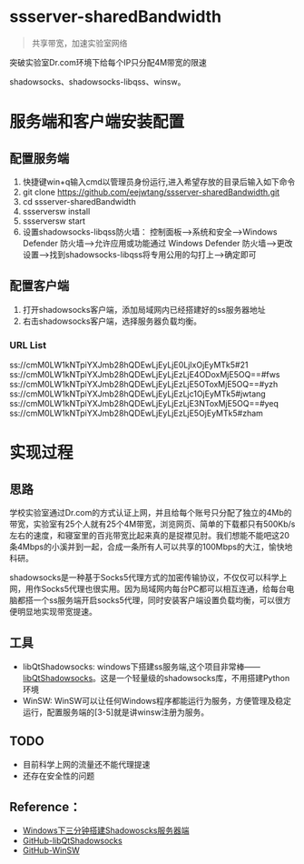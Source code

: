 # ssserver-sharedBandwidth

> 共享带宽，加速实验室网络

突破实验室Dr.com环境下给每个IP只分配4M带宽的限速

shadowsocks、shadowsocks-libqss、winsw。

# 服务端和客户端安装配置

## 配置服务端
1. 快捷键win+q输入cmd以管理员身份运行,进入希望存放的目录后输入如下命令
2. git clone https://github.com/eejwtang/ssserver-sharedBandwidth.git
3. cd ssserver-sharedBandwidth
4. ssserversw install 
5. ssserversw start
6. 设置shadowsocks-libqss防火墙：
	控制面板-->系统和安全-->Windows Defender 防火墙-->允许应用或功能通过 Windows Defender 防火墙-->更改设置-->找到shadowsocks-libqss将专用公用的勾打上-->确定即可

## 配置客户端

1. 打开shadowsocks客户端，添加局域网内已经搭建好的ss服务器地址
2. 右击shadowsocks客户端，选择服务器负载均衡。

### URL List
ss://cmM0LW1kNTpiYXJmb28hQDEwLjEyLjE0LjIxOjEyMTk5#21
ss://cmM0LW1kNTpiYXJmb28hQDEwLjEyLjEzLjE4ODoxMjE5OQ==#fws
ss://cmM0LW1kNTpiYXJmb28hQDEwLjEyLjEzLjE5OToxMjE5OQ==#yzh
ss://cmM0LW1kNTpiYXJmb28hQDEwLjEyLjEzLjc1OjEyMTk5#jwtang
ss://cmM0LW1kNTpiYXJmb28hQDEwLjEyLjEzLjE3NToxMjE5OQ==#yeq
ss://cmM0LW1kNTpiYXJmb28hQDEwLjEyLjEzLjE5OjEyMTk5#zham

# 实现过程

## 思路
学校实验室通过Dr.com的方式认证上网，并且给每个账号只分配了独立的4Mb的带宽，实验室有25个人就有25个4M带宽，浏览网页、简单的下载都只有500Kb/s左右的速度，和寝室里的百兆带宽比起来真的是捉襟见肘。我们想能不能吧这20条4Mbps的小溪并到一起，合成一条所有人可以共享的100Mbps的大江，愉快地科研。

shadowsocks是一种基于Socks5代理方式的加密传输协议，不仅仅可以科学上网，用作Socks5代理也很实用。因为局域网内每台PC都可以相互连通，给每台电脑都搭一个ss服务端开启socks5代理，同时安装客户端设置负载均衡，可以很方便明显地实现带宽提速。

## 工具
- libQtShadowsocks:
	windows下搭建ss服务端,这个项目非常棒——[libQtShadowsocks](https://github.com/shadowsocks/libQtShadowsocks)。这是一个轻量级的shadowsocks库，不用搭建Python环境
- WinSW:
	WinSW可以让任何Windows程序都能运行为服务，方便管理及稳定运行，配置服务端的[3-5]就是讲winsw注册为服务。

## TODO
- 目前科学上网的流量还不能代理提速
- 还存在安全性的问题

## Reference：
- [Windows下三分钟搭建Shadowoscks服务器端](https://www.librehat.com/three-minutes-to-set-up-shadowsocks-server-on-windows/)
- [GitHub-libQtShadowsocks](https://github.com/shadowsocks/libQtShadowsocks)
- [GitHub-WinSW](https://github.com/kohsuke/winsw)

